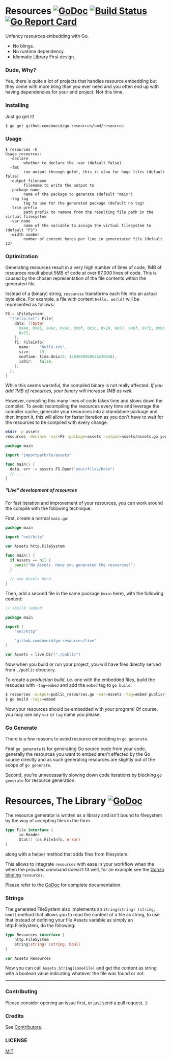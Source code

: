 # Resources [![GoDoc](https://img.shields.io/badge/godoc-reference-blue.svg?style=flat-square)](https://godoc.org/github.com/omeid/go-resources)  [![Build Status](https://travis-ci.org/omeid/go-resources.svg?branch=master)](https://travis-ci.org/omeid/go-resources) [![Go Report Card](https://goreportcard.com/badge/github.com/omeid/go-resources?bust=true)](https://goreportcard.com/report/github.com/omeid/go-resources)
Unfancy resources embedding with Go.

- No blings.
- No runtime dependency.
- Idiomatic Library First design.

### Dude, Why?

Yes, there is quite a lot of projects that handles resource embedding
but they come with more bling than you ever need and you often end up
with having dependencies for your end project. Not this time.

### Installing

Just go get it!

```sh
$ go get github.com/omeid/go-resources/cmd/resources
```

### Usage

```
$ resources -h
Usage resources:
  -declare
        whether to declare the -var (default false)
  -fmt
        run output through gofmt, this is slow for huge files (default false)
  -output filename
        filename to write the output to
  -package name
        name of the package to generate (default "main")
  -tag tag
        tag to use for the generated package (default no tag)
  -trim prefix
        path prefix to remove from the resulting file path in the virtual filesystem
  -var name
        name of the variable to assign the virtual filesystem to (default "FS")
  -width number
        number of content bytes per line in generetated file (default 12)
```

### Optimization

Generating resources result in a very high number of lines of code, 1MB
of resources result about 5MB of code at over 87,000 lines of code. This
is caused by the chosen representation of the file contents within the
generated file.

Instead of a (binary) string, `resources` transforms each file into an
actual byte slice. For example, a file with content `Hello, world!` will
be represented as follows:

``` go
FS = &FileSystem{
  "/hello.txt": File{
    data: []byte{
      0x48, 0x65, 0x6c, 0x6c, 0x6f, 0x2c, 0x20, 0x57, 0x6f, 0x72, 0x6c, 0x64,
      0x21,
    },
    fi: FileInfo{
      name:    "hello.txt",
      size:    13,
      modTime: time.Unix(0, 1504640959536230658),
      isDir:   false,
    },
  },
}
```

While this seems wasteful, the compiled binary is not really affected.
_If you add 1MB of resources, your binary will increase 1MB as well_.

However, compiling this many lines of code takes time and slows down the
compiler. To avoid recompiling the resources every time and leverage the
compiler cache, generate your resources into a standalone package and
then import it, this will allow for faster iteration as you don't have
to wait for the resources to be compiled with every change.

``` sh
mkdir -p assets
resources -declare -var=FS -package=assets -output=assets/assets.go your/files/here
```

``` go
package main

import "importpath/to/assets"

func main() {
  data, err := assets.FS.Open("your/files/here")
  // ...
}
```

##### "Live" development of resources

For fast iteration and improvement of your resources, you can work
around the compile with the following technique:

First, create a normal `main.go`:

```go
package main

import "net/http"

var Assets http.FileSystem

func main() {
  if Assets == nil {
    panic("No Assets. Have you generated the resources?")
  }

  // use Assets here
}
```

Then, add a second file in the same package (`main` here), with the
following content:

```go
// +build !embed

package main

import (
	"net/http"

	"github.com/omeid/go-resources/live"
)

var Assets = live.Dir("./public")
```

Now when you build or run your project, you will have files directly
served from `./public` directory.

To create a *production build*, i.e. one with the embedded files, build
the resouces with `-tag=embed` and add the `embed` tag to `go build`:

```sh
$ resources -output=public_resources.go -var=Assets -tag=embed public/*
$ go build -tags=embed
```

Now your resources should be embedded with your program!
Of course, you may use any `var` or `tag` name you please.

### Go Generate

There is a few reasons to avoid resource embedding in `go generate`.

First `go generate` is for generating Go source code from your code,
generally the resources you want to embed aren't effected by the Go
source directly and as such generating resources are slightly out of the
scope of `go generate`.

Second, you're unnecessarily slowing down code iterations by blocking
`go generate` for resource generation.

# Resources, The Library [![GoDoc](https://godoc.org/github.com/omeid/go-resources?status.svg)](https://godoc.org/github.com/omeid/go-resources)

The resource generator is written as a library and isn't bound to
filesystem by the way of accepting files in the form

```go
type File interface {
      io.Reader
      Stat() (os.FileInfo, error)
}
```

along with a helper method that adds files from filesystem.

This allows to integrate `resources` with ease in your workflow when the
when the provided command doesn't fit well, for an example see the [Gonzo
binding](https://github.com/go-gonzo/resources/blob/master/resources.go)
`resources`.

Please refer to the [GoDoc](https://godoc.org/github.com/omeid/go-resources)
for complete documentation.

### Strings

The generated FileSystem also implements an `String(string) (string, bool)` method that allows you to read the content of a file as string, to use that
instead of defining your file Assets variable as simply an http.FileSystem, do the following:

```go
type Resources interface {
	http.FileSystem
	String(string) (string, bool)
}

var Assets Resources
```

Now you can call `Assets.String(someFile)` and get the content as string with a boolean value indicating whatever the file was found or not.

---

### Contributing

Please consider opening an issue first, or just send a pull request. :)

### Credits

See [Contributors](https://github.com/omeid/go-resources/graphs/contributors).

### LICENSE

[MIT](LICENSE).
